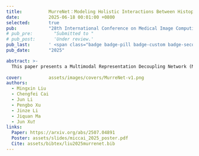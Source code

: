 ```yaml
---
title:          MurreNet：Modeling Holistic Interactions Between Histopathology and Genomic Profiles for Survival Prediction
date:           2025-06-18 00:01:00 +0800
selected:       true
pub:            "28th International Conference on Medical Image Computing and Computer Assisted Intervention (MICCAI)"
# pub_pre:        "Submitted to "
# pub_post:       'Under review.'
pub_last:       ' <span class="badge badge-pill badge-custom badge-secondary">Conference</span>'
pub_date:       "2025"

abstract: >-
  This paper presents a Multimodal Representation Decoupling Network (MurreNet) to advance cancer survival analysis. Specifically, we first propose a Multimodal Representation Decomposition (MRD) module to explicitly decompose paired input data into modality-specific and modality-shared representations, thereby reducing redundancy between modalities. Furthermore, the disentangled representations are further refined then updated through a novel training regularization strategy that imposes constraints on distributional similarity, difference, and representativeness of modality features. Finally, the augmented multimodal features are integrated into a joint representation via proposed Deep Holistic Orthogonal Fusion (DHOF) strategy. Extensive experiments conducted on six TCGA cancer cohorts demonstrate that our MurreNet achieves state-of-the-art (SOTA) performance in survival prediction.
  
cover:          assets/images/covers/MurreNet-v1.png
authors:
  - Mingxin Liu
  - Chengfei Cai
  - Jun Li
  - Pengbo Xu
  - Jinze Li
  - Jiquan Ma
  - Jun Xu†
links:
  Paper: https://arxiv.org/abs/2507.04891
  Poster: assets/slides/miccai_2025_poster.pdf
  Cite: assets/bibtex/liu2025murrenet.bib
---
```

